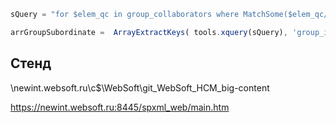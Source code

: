```js
sQuery = "for $elem_qc in group_collaborators where MatchSome($elem_qc/collaborator_id,(" +ArrayMerge(arrSubordinateIDs, "This", ",")+ ")) return $elem_qc/Fields('group_id')";

arrGroupSubordinate =  ArrayExtractKeys( tools.xquery(sQuery), 'group_id' );
```

## Стенд

\\newint.websoft.ru\c$\WebSoft\git_WebSoft_HCM_big-content

https://newint.websoft.ru:8445/spxml_web/main.htm
